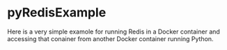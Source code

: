 # pyRedisExample

Here is a very simple examole for running Redis in a Docker container and accessing that conainer from another Docker container running Python.

